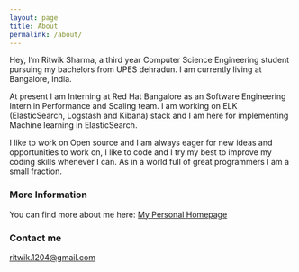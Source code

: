 ```yaml
---
layout: page
title: About
permalink: /about/
---
```


Hey, I’m Ritwik Sharma, a third year Computer Science Engineering student pursuing my bachelors from UPES dehradun. I am currently living at Bangalore, India.

At present I am Interning at Red Hat Bangalore as an Software Engineering Intern in Performance and Scaling team. I am working on ELK (ElasticSearch, Logstash and Kibana) stack and I am here for implementing Machine learning in ElasticSearch. 

I like to work on Open source and I am always eager for new ideas and opportunities to work on, I like to code and I try my best to improve my coding skills whenever I can. As in a world full of great programmers I am a small fraction.

### More Information

You can find more about me here: [My Personal Homepage](https://ritwik12.github.io/) 

### Contact me

[ritwik.1204@gmail.com](mailto:ritwik.1204@gmail.com)
